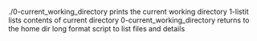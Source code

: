 ./0-current_working_directory prints the current working directory
1-listit lists contents of current directory
0-current_working_directory returns to the home dir
long format script to list files and details
